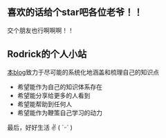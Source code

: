## 喜欢的话给个star吧各位老爷！！

交个朋友也行啊啊啊！！



## Rodrick的个人小站

[本blog](https://rodrick278.github.io/blog/)致力于尽可能的系统化地涵盖和梳理自己的知识点

* 希望能作为自己的知识体系存在
* 希望能分享给更多的人看到
* 希望能帮助到任何人
* 希望能作为鞭策自己学习的动力



最后，好好生活 ✌ ( ˊᵕˋ )




